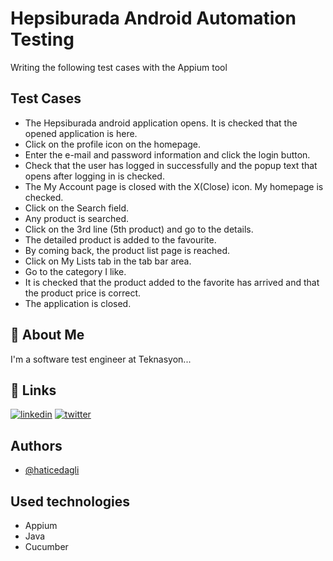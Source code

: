 # Hepsiburada Android Automation Testing


Writing the following test cases with the Appium tool


## Test Cases



- The Hepsiburada android application opens. It is checked that the opened application is here.
- Click on the profile icon on the homepage.
- Enter the e-mail and password information and click the login button.
- Check that the user has logged in successfully and the popup text that opens after logging in is checked.
- The My Account page is closed with the X(Close) icon. My homepage is checked.
- Click on the Search field.
- Any product is searched.
- Click on the 3rd line (5th product) and go to the details.
- The detailed product is added to the favourite.
- By coming back, the product list page is reached.
- Click on My Lists tab in the tab bar area.
- Go to the category I like.
- It is checked that the product added to the favorite has arrived and that the product price is correct.
- The application is closed.


## 🚀 About Me
I'm a software test engineer at Teknasyon...


## 🔗 Links
[![linkedin](https://img.shields.io/badge/linkedin-0A66C2?style=for-the-badge&logo=linkedin&logoColor=white)](https://tr.linkedin.com/in/hatice-dagli)
[![twitter](https://img.shields.io/badge/twitter-1DA1F2?style=for-the-badge&logo=twitter&logoColor=white)](https://twitter.com/HaticeDaglidev)


## Authors

- [@haticedagli](https://www.github.com/haticedagli)


## Used technologies

- Appium
- Java
- Cucumber
